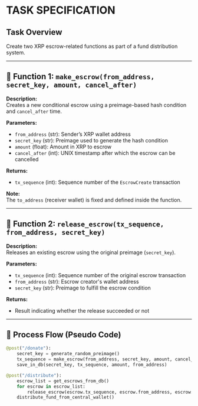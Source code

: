# TASK SPECIFICATION

## Task Overview
Create two XRP escrow-related functions as part of a fund distribution system.

---

## 🔹 Function 1: `make_escrow(from_address, secret_key, amount, cancel_after)`
**Description:**  
Creates a new conditional escrow using a preimage-based hash condition and `cancel_after` time.

**Parameters:**
- `from_address` (str): Sender’s XRP wallet address  
- `secret_key` (str): Preimage used to generate the hash condition  
- `amount` (float): Amount in XRP to escrow  
- `cancel_after` (int): UNIX timestamp after which the escrow can be cancelled  

**Returns:**
- `tx_sequence` (int): Sequence number of the `EscrowCreate` transaction

**Note:**  
The `to_address` (receiver wallet) is fixed and defined inside the function.


---

## 🔹 Function 2: `release_escrow(tx_sequence, from_address, secret_key)`
**Description:**  
Releases an existing escrow using the original preimage (`secret_key`).

**Parameters:**
- `tx_sequence` (int): Sequence number of the original escrow transaction  
- `from_address` (str): Escrow creator's wallet address  
- `secret_key` (str): Preimage to fulfill the escrow condition  

**Returns:**
- Result indicating whether the release succeeded or not

---

## 🔁 Process Flow (Pseudo Code)

```python
@post("/donate"):
    secret_key = generate_random_preimage()
    tx_sequence = make_escrow(from_address, secret_key, amount, cancel_after)
    save_in_db(secret_key, tx_sequence, amount, from_address)

@post("/distribute"):
    escrow_list = get_escrows_from_db()
    for escrow in escrow_list:
        release_escrow(escrow.tx_sequence, escrow.from_address, escrow.secret_key)
    distribute_fund_from_central_wallet()